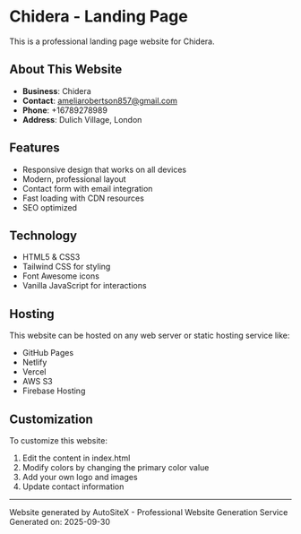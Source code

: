 # Chidera - Landing Page

This is a professional landing page website for Chidera.

## About This Website

- **Business**: Chidera
- **Contact**: ameliarobertson857@gmail.com
- **Phone**: +16789278989
- **Address**: Dulich Village, London

## Features

- Responsive design that works on all devices
- Modern, professional layout
- Contact form with email integration
- Fast loading with CDN resources
- SEO optimized

## Technology

- HTML5 & CSS3
- Tailwind CSS for styling
- Font Awesome icons
- Vanilla JavaScript for interactions

## Hosting

This website can be hosted on any web server or static hosting service like:
- GitHub Pages
- Netlify
- Vercel
- AWS S3
- Firebase Hosting

## Customization

To customize this website:
1. Edit the content in index.html
2. Modify colors by changing the primary color value
3. Add your own logo and images
4. Update contact information

---

Website generated by AutoSiteX - Professional Website Generation Service
Generated on: 2025-09-30
